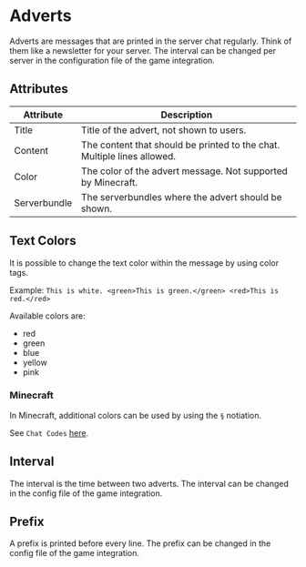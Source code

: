 # Adverts

Adverts are messages that are printed in the server chat regularly. Think of them like a newsletter for your server.
The interval can be changed per server in the configuration file of the game integration.

## Attributes

| Attribute    | Description                                                             |
|--------------|-------------------------------------------------------------------------|
| Title        | Title of the advert, not shown to users.                                |
| Content      | The content that should be printed to the chat. Multiple lines allowed. |
| Color        | The color of the advert message. Not supported by Minecraft.            |
| Serverbundle | The serverbundles where the advert should be shown.                     |

## Text Colors
It is possible to change the text color within the message by using color tags.

Example:
`This is white. <green>This is green.</green> <red>This is red.</red>`

Available colors are:

- red
- green
- blue
- yellow
- pink

### Minecraft
In Minecraft, additional colors can be used by using the `§` notiation.

See `Chat Codes` [here](https://www.digminecraft.com/lists/color_list_pc.php).

## Interval

The interval is the time between two adverts. The interval can be changed in the config file of the game integration.

## Prefix
A prefix is printed before every line. The prefix can be changed in the config file of the game integration.
